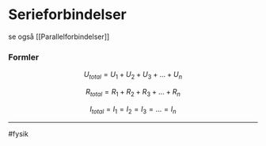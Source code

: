 # Serieforbindelser
se også [[Parallelforbindelser]]


### Formler

$$U_{total} = U_1 + U_2 + U_3 + \dots + U_n$$

$$R_{total} = R_1 + R_2 + R_3 +\dots + R_n$$

$$I_{total} = I_1 = I_2 = I_3 = \dots = I_n$$

---
#fysik 